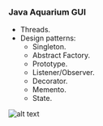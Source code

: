 
### Java Aquarium GUI 
- Threads.
- Design patterns:
  - Singleton.
  - Abstract Factory.
  - Prototype.
  - Listener/Observer.
  - Decorator.
  - Memento.
  - State.

![alt text](https://github.com/zebigdt/SCE_AOOP_HW3/blob/main/screenshot.png?raw=true)
